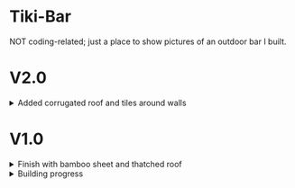 # Tiki-Bar
NOT coding-related; just a place to show pictures of an outdoor bar I built. 

# V2.0 
<details>
  <summary> Added corrugated roof and tiles around walls </summary>
  
  ![alt text](IMG_0646-2.jpg "Level 3")
  ![alt text](IMG_0648-2.jpg "Level 3")
  ![alt text](inside_new.png "Level 3")  
</details>

# V1.0 
<details>  
  <summary> Finish with bamboo sheet and thatched roof </summary>
  
  ![alt text](DSC_0407.JPG "Level 3")
  ![alt text](DSC_0408.JPG "Level 3")
  ![alt text](DSC_0409.JPG "Level 3")
  ![alt text](DSC_0410.JPG "Level 3")
  ![alt text](DSC_0412.JPG "Level 3")
</details>

<details>  
  <summary> Building progress </summary>

  ![alt text](wood.jpeg "Level 3")
  ![alt text](interior.jpeg "Level 3")
  ![alt text](external.jpeg "Level 3")
</details>





